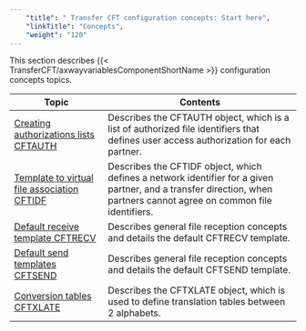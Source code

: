 ```yaml
---
    "title": " Transfer CFT configuration concepts: Start here",
    "linkTitle": "Concepts",
    "weight": "120"
---
```

This section describes {{< TransferCFT/axwayvariablesComponentShortName  >}} configuration concepts topics.


| Topic | Contents |
| --- | --- |
| [Creating authorizations lists CFTAUTH](authorization_list_concepts) | Describes the CFTAUTH object, which is a list of authorized file identifiers that defines user access authorization for each partner. |
| [Template to virtual file association CFTIDF](network_file_identifier_concepts) | Describes the CFTIDF object, which defines a network identifier for a given partner, and a transfer direction, when partners cannot agree on common file identifiers. |
| [Default receive template CFTRECV](default_receive_template_concepts) | Describes general file reception concepts and details the default CFTRECV template. |
| [Default send templates CFTSEND](default_send_template_concepts) | Describes general file reception concepts and details the default CFTSEND template. |
| [Conversion tables CFTXLATE](../transfer_command_overview/using_transcoding/translation_table_concepts) | Describes the CFTXLATE object, which is used to define translation tables between 2 alphabets. |

